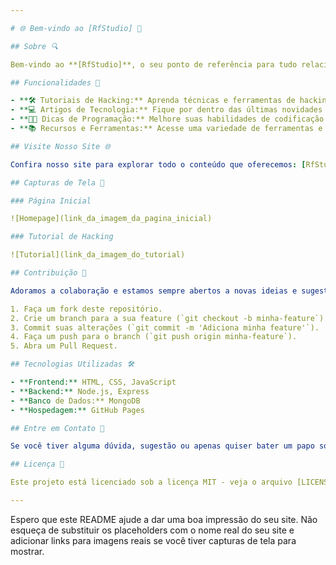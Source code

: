 ```yaml
---

# 🌐 Bem-vindo ao [RfStudio] 🚀

## Sobre 🔍

Bem-vindo ao **[RfStudio]**, o seu ponto de referência para tudo relacionado a hacking, tecnologia e programação. Nosso objetivo é fornecer conteúdo de alta qualidade, tutoriais, artigos e recursos para ajudar você a se aprofundar nesses tópicos fascinantes e desafiadores.

## Funcionalidades 🌟

- **🛠️ Tutoriais de Hacking:** Aprenda técnicas e ferramentas de hacking ético.
- **💻 Artigos de Tecnologia:** Fique por dentro das últimas novidades e tendências no mundo da tecnologia.
- **👨‍💻 Dicas de Programação:** Melhore suas habilidades de codificação com dicas, truques e boas práticas.
- **📚 Recursos e Ferramentas:** Acesse uma variedade de ferramentas e recursos úteis para hackers e programadores.

## Visite Nosso Site 🌐

Confira nosso site para explorar todo o conteúdo que oferecemos: [RfStudio](mailto:Rfpds4880@gmail.com)

## Capturas de Tela 📸

### Página Inicial

![Homepage](link_da_imagem_da_pagina_inicial)

### Tutorial de Hacking

![Tutorial](link_da_imagem_do_tutorial)

## Contribuição 🤝

Adoramos a colaboração e estamos sempre abertos a novas ideias e sugestões. Se você deseja contribuir com conteúdo, corrigir erros ou adicionar novos recursos, siga os passos abaixo:

1. Faça um fork deste repositório.
2. Crie um branch para a sua feature (`git checkout -b minha-feature`).
3. Commit suas alterações (`git commit -m 'Adiciona minha feature'`).
4. Faça um push para o branch (`git push origin minha-feature`).
5. Abra um Pull Request.

## Tecnologias Utilizadas 🛠️

- **Frontend:** HTML, CSS, JavaScript
- **Backend:** Node.js, Express
- **Banco de Dados:** MongoDB
- **Hospedagem:** GitHub Pages

## Entre em Contato 📧

Se você tiver alguma dúvida, sugestão ou apenas quiser bater um papo sobre tecnologia, entre em contato conosco através do email: [Rfpds4880@gmail.com](mailto:Rfpds4880@gmail.com).

## Licença 📄

Este projeto está licenciado sob a licença MIT - veja o arquivo [LICENSE](LICENSE) para mais detalhes.

---
```


Espero que este README ajude a dar uma boa impressão do seu site. Não esqueça de substituir os placeholders com o nome real do seu site e adicionar links para imagens reais se você tiver capturas de tela para mostrar.